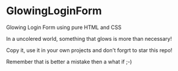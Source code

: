 # GlowingLoginForm
Glowing Login Form using pure HTML and CSS

In a uncolered world, something that glows is more than necessary!

Copy it, use it in your own projects and don't forgrt to star this repo!

Remember that is better a mistake then a what if ;-)
